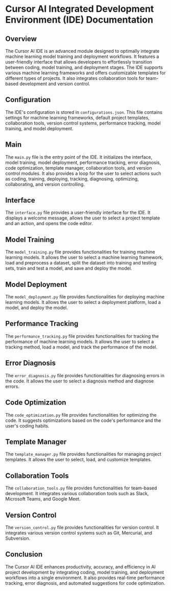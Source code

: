 # Cursor AI Integrated Development Environment (IDE) Documentation

## Overview
The Cursor AI IDE is an advanced module designed to optimally integrate machine learning model training and deployment workflows. It features a user-friendly interface that allows developers to effortlessly transition between coding, model training, and deployment stages. The IDE supports various machine learning frameworks and offers customizable templates for different types of projects. It also integrates collaboration tools for team-based development and version control.

## Configuration
The IDE's configuration is stored in `configurations.json`. This file contains settings for machine learning frameworks, default project templates, collaboration tools, version control systems, performance tracking, model training, and model deployment.

## Main
The `main.py` file is the entry point of the IDE. It initializes the interface, model training, model deployment, performance tracking, error diagnosis, code optimization, template manager, collaboration tools, and version control modules. It also provides a loop for the user to select actions such as coding, training, deploying, tracking, diagnosing, optimizing, collaborating, and version controlling.

## Interface
The `interface.py` file provides a user-friendly interface for the IDE. It displays a welcome message, allows the user to select a project template and an action, and opens the code editor.

## Model Training
The `model_training.py` file provides functionalities for training machine learning models. It allows the user to select a machine learning framework, load and preprocess a dataset, split the dataset into training and testing sets, train and test a model, and save and deploy the model.

## Model Deployment
The `model_deployment.py` file provides functionalities for deploying machine learning models. It allows the user to select a deployment platform, load a model, and deploy the model.

## Performance Tracking
The `performance_tracking.py` file provides functionalities for tracking the performance of machine learning models. It allows the user to select a tracking method, load a model, and track the performance of the model.

## Error Diagnosis
The `error_diagnosis.py` file provides functionalities for diagnosing errors in the code. It allows the user to select a diagnosis method and diagnose errors.

## Code Optimization
The `code_optimization.py` file provides functionalities for optimizing the code. It suggests optimizations based on the code's performance and the user's coding habits.

## Template Manager
The `template_manager.py` file provides functionalities for managing project templates. It allows the user to select, load, and customize templates.

## Collaboration Tools
The `collaboration_tools.py` file provides functionalities for team-based development. It integrates various collaboration tools such as Slack, Microsoft Teams, and Google Meet.

## Version Control
The `version_control.py` file provides functionalities for version control. It integrates various version control systems such as Git, Mercurial, and Subversion.

## Conclusion
The Cursor AI IDE enhances productivity, accuracy, and efficiency in AI project development by integrating coding, model training, and deployment workflows into a single environment. It also provides real-time performance tracking, error diagnosis, and automated suggestions for code optimization.
